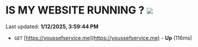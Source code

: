 # IS MY WEBSITE RUNNING ? [![](https://img.shields.io/static/v1?label=Sponsor&message=%E2%9D%A4&logo=GitHub&color=%23fe8e86)](https://github.com/sponsors/Youssef-Lehmam)

Last updated: **1/12/2025, 3:59:44 PM**

- `GET` [https://youssefservice.me](https://youssefservice.me) - **Up** (116ms)
